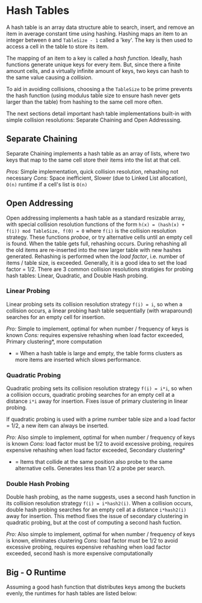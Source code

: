 # Hash Tables #
A hash table is an array data structure able to search, insert, and remove an item in average constant time using hashing. Hashing maps an item to an integer between ```0``` and ```TableSize - 1``` called a 'key'. The key is then used to access a cell in the table to store its item.

The mapping of an item to a key is called a *hash function*. Ideally, hash functions generate unique keys for every item. But, since there a finite amount cells, and a virtually infinite amount of keys, two keys can hash to the same value causing a *collision*. 

To aid in avoiding collisions, choosing a the ```TableSize``` to be prime prevents the hash function (using modulus table size to ensure hash never gets larger than the table) from hashing to the same cell more often.  

The next sections detail important hash table implementations built-in with simple collision resolutions: Separate Chaining and Open Addresssing.  

## Separate Chaining ## 
Separate Chaining implements a hash table as an array of lists, where two keys that map to the same cell store their items into the list at that cell.

*Pros:* Simple implementation, quick collision resolution, rehashing not necessary
*Cons:* Space inefficient, Slower (due to Linked List allocation), ``` O(n) ```  runtime if a cell's list is  ``` O(n) ```

## Open Addressing ## 
Open addressing implements a hash table as a standard resizable array, with special collision resolution functions of the form 
```h(x) = (hash(x) + f(i)) mod TableSize, f(0) = 0``` where ```f(i)``` is the collision resolution strategy. These functions *proboe*, or try alternative cells until an empty cell is found. When the table gets full, rehashing occurs. During rehashing all the old items are re-inserted into the new larger table with new hashes generated. Rehashing is performed when the *load factor*, i.e. number of items  / table size, is exceeded. Generally, it is a good idea to set the load factor = 1/2. There are 3 common collision resolutions stratigies for probing hash tables: Linear, Quadratic, and Double Hash probing. 

### Linear Probing ### 
Linear probing sets its collision resolution strategy ```f(i) = i```, so when a collision occurs, a linear probing hash table sequentially (with wraparound) searches for an empty cell for insertion. 

*Pro:* Simple to implement, optimal for when number / frequency of keys is known
*Cons:* requires expensive rehashing when load factor exceeded, Primary clustering*, more computation

* = When a hash table is large and empty, the table forms clusters as more items are inserted which slows performance.
### Quadratic Probing ### 
Quadratic probing sets its collision resolution strategy ```f(i) = i*i```, so when a collision occurs, quadratic probing searches for an empty cell at a distance ```i*i``` away for insertion. Fixes issue of primary clustering in linear probing. 

If quadratic probing is used with a prime number table size and a load factor = 1/2, a new item can always be inserted.  

*Pro:* Also simple to implement, optimal for when number / frequency of keys is known
*Cons:* load factor must be 1/2 to avoid excessive probing, requires expensive rehashing when load factor exceeded, Secondary clustering*

* = Items that collide at the same position also probe to the same alternative cells. Generates less than 1/2 a probe per search. 

### Double Hash Probing ### 
Double hash probing, as the name suggests, uses a second hash function in its collision resolution strategy ```f(i) = i*hash2(i)```. When a collision occurs, double hash probing searches for an empty cell at a distance ```i*hash2(i)``` away for insertion. This method fixes the issue of secondary clustering in quadratic probing, but at the cost of computing a second hash fuction.  

*Pro:* Also simple to implement, optimal for when number / frequency of keys is known, eliminates clustering 
*Cons:* load factor must be 1/2 to avoid excessive probing, requires expensive rehashing when load factor exceeded, second hash is more expensive computationally


## Big - O Runtime ##

Assuming a good hash function that distributes keys among the buckets evenly, the runtimes for hash tables are listed below:

